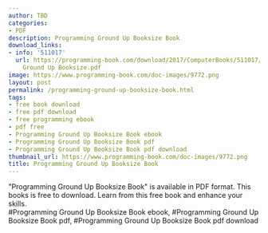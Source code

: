 ```yaml
---
author: TBD
categories:
- PDF
description: Programming Ground Up Booksize Book
download_links:
- info: '511017'
  url: https://programming-book.com/download/2017/ComputerBooks/511017/Programming
    Ground Up Booksize.pdf
image: https://www.programming-book.com/doc-images/9772.png
layout: post
permalink: /programming-ground-up-booksize-book.html
tags:
- free book download
- free pdf download
- free programming ebook
- pdf free
- Programming Ground Up Booksize Book ebook
- Programming Ground Up Booksize Book pdf
- Programming Ground Up Booksize Book pdf download
thumbnail_url: https://www.programming-book.com/doc-images/9772.png
title: Programming Ground Up Booksize Book
---
```


 
<div class="item-desc text-justify">
  "Programming Ground Up Booksize Book" is available in PDF format. This books is free to download. Learn from this free book and enhance your skills.
  <br>
  #Programming Ground Up Booksize Book ebook, #Programming Ground Up Booksize Book pdf, #Programming Ground Up Booksize Book pdf download
</div>